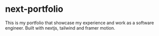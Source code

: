 # next-portfolio
This is my portfolio that showcase my experience and work as a software engineer. Built with nextjs, tailwind and framer motion.
